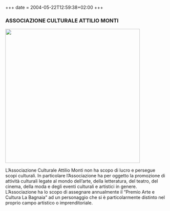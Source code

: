 +++
date = 2004-05-22T12:59:38+02:00
+++
### ASSOCIAZIONE CULTURALE ATTILIO MONTI

<img src="/img/pac2004.jpg" width="420"/>

L’Associazione Culturale Attilio Monti non ha scopo di lucro e persegue scopi culturali.
In particolare l’Associazione ha per oggetto la promozione di attività culturali legate al mondo dell’arte,
della letteratura, del teatro, del cinema, della moda e degli eventi culturali e artistici in genere.
L’Associazione ha lo scopo di assegnare annualmente il “Premio Arte e Cultura La Bagnaia” ad un personaggio che si è particolarmente distinto nel proprio campo artistico o imprenditoriale.
